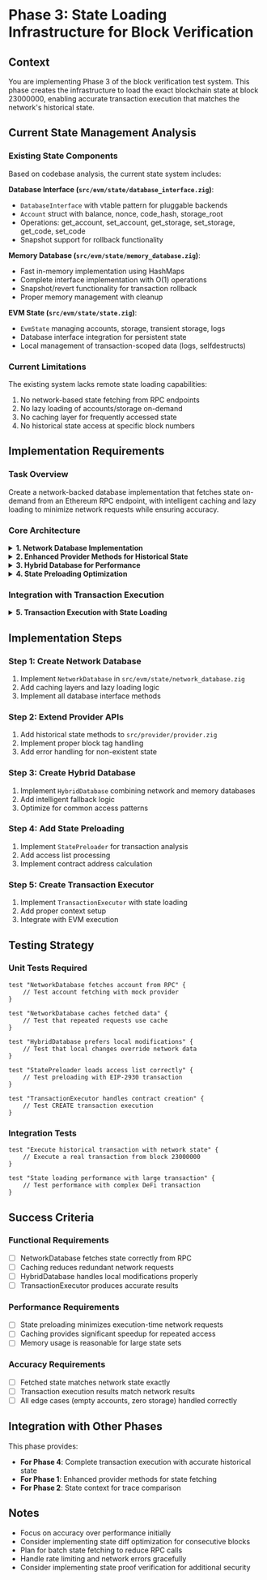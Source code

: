 # Phase 3: State Loading Infrastructure for Block Verification

## Context
You are implementing Phase 3 of the block verification test system. This phase creates the infrastructure to load the exact blockchain state at block 23000000, enabling accurate transaction execution that matches the network's historical state.

## Current State Management Analysis

### Existing State Components
Based on codebase analysis, the current state system includes:

**Database Interface (`src/evm/state/database_interface.zig`)**:
- `DatabaseInterface` with vtable pattern for pluggable backends
- `Account` struct with balance, nonce, code_hash, storage_root
- Operations: get_account, set_account, get_storage, set_storage, get_code, set_code
- Snapshot support for rollback functionality

**Memory Database (`src/evm/state/memory_database.zig`)**:
- Fast in-memory implementation using HashMaps
- Complete interface implementation with O(1) operations
- Snapshot/revert functionality for transaction rollback
- Proper memory management with cleanup

**EVM State (`src/evm/state/state.zig`)**:
- `EvmState` managing accounts, storage, transient storage, logs
- Database interface integration for persistent state
- Local management of transaction-scoped data (logs, selfdestructs)

### Current Limitations
The existing system lacks remote state loading capabilities:
1. No network-based state fetching from RPC endpoints
2. No lazy loading of accounts/storage on-demand
3. No caching layer for frequently accessed state
4. No historical state access at specific block numbers

## Implementation Requirements

### Task Overview
Create a network-backed database implementation that fetches state on-demand from an Ethereum RPC endpoint, with intelligent caching and lazy loading to minimize network requests while ensuring accuracy.

### Core Architecture

<details>
<summary><strong>1. Network Database Implementation</strong></summary>

**File: `src/evm/state/network_database.zig`**
```zig
const std = @import("std");
const primitives = @import("primitives");
const Address = primitives.Address.Address;
const Hash = primitives.Hash;
const StorageKey = primitives.StorageKey;
const DatabaseInterface = @import("database_interface.zig").DatabaseInterface;
const DatabaseError = @import("database_interface.zig").DatabaseError;
const Account = @import("database_interface.zig").Account;
const Provider = @import("provider").Provider;

/// Network-backed database that fetches state from Ethereum RPC
pub const NetworkDatabase = struct {
    allocator: std.mem.Allocator,
    provider: *Provider,
    block_number: u64,
    
    // Caching layers
    account_cache: std.HashMap(Address, ?Account, AddressContext, 80),
    storage_cache: std.HashMap(StorageKey, u256, StorageKeyContext, 80),
    code_cache: std.HashMap(Hash, []u8, HashContext, 80),
    
    // Track what we've fetched to avoid redundant requests
    fetched_accounts: std.HashMap(Address, void, AddressContext, 80),
    fetched_storage: std.HashMap(StorageKey, void, StorageKeyContext, 80),
    
    pub fn init(allocator: std.mem.Allocator, provider: *Provider, block_number: u64) NetworkDatabase {
        return NetworkDatabase{
            .allocator = allocator,
            .provider = provider,
            .block_number = block_number,
            .account_cache = std.HashMap(Address, ?Account, AddressContext, 80).init(allocator),
            .storage_cache = std.HashMap(StorageKey, u256, StorageKeyContext, 80).init(allocator),
            .code_cache = std.HashMap(Hash, []u8, HashContext, 80).init(allocator),
            .fetched_accounts = std.HashMap(Address, void, AddressContext, 80).init(allocator),
            .fetched_storage = std.HashMap(StorageKey, void, StorageKeyContext, 80).init(allocator),
        };
    }
    
    pub fn deinit(self: *NetworkDatabase) void {
        // Free cached code
        var code_iter = self.code_cache.iterator();
        while (code_iter.next()) |entry| {
            self.allocator.free(entry.value_ptr.*);
        }
        
        self.account_cache.deinit();
        self.storage_cache.deinit();
        self.code_cache.deinit();
        self.fetched_accounts.deinit();
        self.fetched_storage.deinit();
    }
    
    pub fn to_database_interface(self: *NetworkDatabase) DatabaseInterface {
        return DatabaseInterface{
            .ptr = self,
            .vtable = &.{
                .get_account = getAccount,
                .set_account = setAccount,
                .get_storage = getStorage,
                .set_storage = setStorage,
                .get_code = getCode,
                .set_code = setCode,
                .create_snapshot = createSnapshot,
                .revert_to_snapshot = revertToSnapshot,
                .commit_snapshot = commitSnapshot,
            },
        };
    }
    
    // Implementation of database interface methods
    fn getAccount(ptr: *anyopaque, address: Address) DatabaseError!Account {
        const self: *NetworkDatabase = @ptrCast(@alignCast(ptr));
        
        // Check cache first
        if (self.account_cache.get(address)) |cached_account| {
            return cached_account orelse return DatabaseError.AccountNotFound;
        }
        
        // Fetch from network if not cached
        const account = self.fetchAccountFromNetwork(address) catch |err| switch (err) {
            error.AccountNotFound => {
                // Cache the fact that account doesn't exist
                try self.account_cache.put(address, null);
                try self.fetched_accounts.put(address, {});
                return DatabaseError.AccountNotFound;
            },
            else => return DatabaseError.NetworkError,
        };
        
        // Cache the result
        try self.account_cache.put(address, account);
        try self.fetched_accounts.put(address, {});
        
        return account;
    }
    
    fn setAccount(ptr: *anyopaque, address: Address, account: Account) DatabaseError!void {
        const self: *NetworkDatabase = @ptrCast(@alignCast(ptr));
        
        // Update cache - this is a local modification
        try self.account_cache.put(address, account);
    }
    
    fn getStorage(ptr: *anyopaque, address: Address, slot: Hash) DatabaseError!u256 {
        const self: *NetworkDatabase = @ptrCast(@alignCast(ptr));
        
        const storage_key = StorageKey{ .address = address, .slot = slot };
        
        // Check cache first
        if (self.storage_cache.get(storage_key)) |cached_value| {
            return cached_value;
        }
        
        // Fetch from network
        const value = self.fetchStorageFromNetwork(address, slot) catch |err| switch (err) {
            error.StorageNotFound => 0, // Empty storage slots return 0
            else => return DatabaseError.NetworkError,
        };
        
        // Cache the result
        try self.storage_cache.put(storage_key, value);
        try self.fetched_storage.put(storage_key, {});
        
        return value;
    }
    
    fn setStorage(ptr: *anyopaque, address: Address, slot: Hash, value: u256) DatabaseError!void {
        const self: *NetworkDatabase = @ptrCast(@alignCast(ptr));
        
        const storage_key = StorageKey{ .address = address, .slot = slot };
        
        // Update cache - this is a local modification
        try self.storage_cache.put(storage_key, value);
    }
    
    fn getCode(ptr: *anyopaque, code_hash: Hash) DatabaseError![]const u8 {
        const self: *NetworkDatabase = @ptrCast(@alignCast(ptr));
        
        // Check cache first
        if (self.code_cache.get(code_hash)) |cached_code| {
            return cached_code;
        }
        
        // For network database, we need to fetch code by address, not hash
        // This requires maintaining a reverse mapping or fetching differently
        return DatabaseError.CodeNotFound;
    }
    
    fn setCode(ptr: *anyopaque, code_hash: Hash, code: []const u8) DatabaseError!void {
        const self: *NetworkDatabase = @ptrCast(@alignCast(ptr));
        
        // Cache the code
        const code_copy = try self.allocator.dupe(u8, code);
        try self.code_cache.put(code_hash, code_copy);
    }
    
    // Network fetching methods
    fn fetchAccountFromNetwork(self: *NetworkDatabase, address: Address) !Account {
        const block_tag = try std.fmt.allocPrint(self.allocator, "0x{x}", .{self.block_number});
        defer self.allocator.free(block_tag);
        
        // Fetch balance
        const balance = self.provider.getBalanceAtBlock(address, block_tag) catch |err| switch (err) {
            error.AccountNotFound => return error.AccountNotFound,
            else => return error.NetworkError,
        };
        
        // Fetch nonce
        const nonce = self.provider.getTransactionCountAtBlock(address, block_tag) catch |err| switch (err) {
            error.AccountNotFound => return error.AccountNotFound,
            else => return error.NetworkError,
        };
        
        // Fetch code
        const code = self.provider.getCodeAtBlock(address, block_tag) catch |err| switch (err) {
            error.AccountNotFound => &[_]u8{},
            else => return error.NetworkError,
        };
        
        // Calculate code hash
        var code_hash: [32]u8 = undefined;
        if (code.len == 0) {
            code_hash = [_]u8{0} ** 32;
        } else {
            const hash_result = std.crypto.hash.sha3.Keccak256.hash(code, &code_hash);
            _ = hash_result;
        }
        
        // Storage root is not available via RPC, use zero hash
        const storage_root = [_]u8{0} ** 32;
        
        return Account{
            .balance = balance,
            .nonce = nonce,
            .code_hash = code_hash,
            .storage_root = storage_root,
        };
    }
    
    fn fetchStorageFromNetwork(self: *NetworkDatabase, address: Address, slot: Hash) !u256 {
        const block_tag = try std.fmt.allocPrint(self.allocator, "0x{x}", .{self.block_number});
        defer self.allocator.free(block_tag);
        
        return self.provider.getStorageAtBlock(address, slot, block_tag) catch |err| switch (err) {
            error.StorageNotFound => 0,
            else => return error.NetworkError,
        };
    }
};
```
</details>

<details>
<summary><strong>2. Enhanced Provider Methods for Historical State</strong></summary>

**Extensions to `src/provider/provider.zig`**:
```zig
/// Get account balance at specific block
pub fn getBalanceAtBlock(self: *Provider, address: Address, block_tag: []const u8) !u256 {
    var params = std.json.Array.init(self.allocator);
    defer params.deinit();
    
    const addr_hex = try std.fmt.allocPrint(self.allocator, "0x{s}", .{std.fmt.fmtSliceHexLower(&address.bytes)});
    defer self.allocator.free(addr_hex);
    
    try params.append(std.json.Value{ .string = addr_hex });
    try params.append(std.json.Value{ .string = block_tag });
    
    const result = try self.request("eth_getBalance", std.json.Value{ .array = params });
    defer self.allocator.free(result);
    
    return try parseHexU256(result);
}

/// Get transaction count (nonce) at specific block
pub fn getTransactionCountAtBlock(self: *Provider, address: Address, block_tag: []const u8) !u64 {
    var params = std.json.Array.init(self.allocator);
    defer params.deinit();
    
    const addr_hex = try std.fmt.allocPrint(self.allocator, "0x{s}", .{std.fmt.fmtSliceHexLower(&address.bytes)});
    defer self.allocator.free(addr_hex);
    
    try params.append(std.json.Value{ .string = addr_hex });
    try params.append(std.json.Value{ .string = block_tag });
    
    const result = try self.request("eth_getTransactionCount", std.json.Value{ .array = params });
    defer self.allocator.free(result);
    
    return try parseHexU64(result);
}

/// Get contract code at specific block
pub fn getCodeAtBlock(self: *Provider, address: Address, block_tag: []const u8) ![]u8 {
    var params = std.json.Array.init(self.allocator);
    defer params.deinit();
    
    const addr_hex = try std.fmt.allocPrint(self.allocator, "0x{s}", .{std.fmt.fmtSliceHexLower(&address.bytes)});
    defer self.allocator.free(addr_hex);
    
    try params.append(std.json.Value{ .string = addr_hex });
    try params.append(std.json.Value{ .string = block_tag });
    
    const result = try self.request("eth_getCode", std.json.Value{ .array = params });
    defer self.allocator.free(result);
    
    return try parseHexBytes(self.allocator, result);
}

/// Get storage value at specific block
pub fn getStorageAtBlock(self: *Provider, address: Address, slot: Hash, block_tag: []const u8) !u256 {
    var params = std.json.Array.init(self.allocator);
    defer params.deinit();
    
    const addr_hex = try std.fmt.allocPrint(self.allocator, "0x{s}", .{std.fmt.fmtSliceHexLower(&address.bytes)});
    defer self.allocator.free(addr_hex);
    
    const slot_hex = try std.fmt.allocPrint(self.allocator, "0x{s}", .{std.fmt.fmtSliceHexLower(&slot.bytes)});
    defer self.allocator.free(slot_hex);
    
    try params.append(std.json.Value{ .string = addr_hex });
    try params.append(std.json.Value{ .string = slot_hex });
    try params.append(std.json.Value{ .string = block_tag });
    
    const result = try self.request("eth_getStorageAt", std.json.Value{ .array = params });
    defer self.allocator.free(result);
    
    return try parseHexU256(result);
}
```
</details>

<details>
<summary><strong>3. Hybrid Database for Performance</strong></summary>

**File: `src/evm/state/hybrid_database.zig`**
```zig
/// Hybrid database combining network fetching with local caching
pub const HybridDatabase = struct {
    allocator: std.mem.Allocator,
    network_db: NetworkDatabase,
    memory_db: MemoryDatabase,
    
    pub fn init(allocator: std.mem.Allocator, provider: *Provider, block_number: u64) HybridDatabase {
        return HybridDatabase{
            .allocator = allocator,
            .network_db = NetworkDatabase.init(allocator, provider, block_number),
            .memory_db = MemoryDatabase.init(allocator),
        };
    }
    
    pub fn deinit(self: *HybridDatabase) void {
        self.network_db.deinit();
        self.memory_db.deinit();
    }
    
    pub fn to_database_interface(self: *HybridDatabase) DatabaseInterface {
        return DatabaseInterface{
            .ptr = self,
            .vtable = &.{
                .get_account = getAccount,
                .set_account = setAccount,
                .get_storage = getStorage,
                .set_storage = setStorage,
                .get_code = getCode,
                .set_code = setCode,
                .create_snapshot = createSnapshot,
                .revert_to_snapshot = revertToSnapshot,
                .commit_snapshot = commitSnapshot,
            },
        };
    }
    
    fn getAccount(ptr: *anyopaque, address: Address) DatabaseError!Account {
        const self: *HybridDatabase = @ptrCast(@alignCast(ptr));
        
        // Try memory database first (for local modifications)
        if (self.memory_db.vtable.get_account(self.memory_db.ptr, address)) |account| {
            return account;
        } else |err| switch (err) {
            DatabaseError.AccountNotFound => {
                // Fall back to network database
                const account = try self.network_db.vtable.get_account(self.network_db.ptr, address);
                
                // Cache in memory database for future access
                try self.memory_db.vtable.set_account(self.memory_db.ptr, address, account);
                
                return account;
            },
            else => return err,
        }
    }
    
    fn setAccount(ptr: *anyopaque, address: Address, account: Account) DatabaseError!void {
        const self: *HybridDatabase = @ptrCast(@alignCast(ptr));
        
        // Always set in memory database (local modifications)
        return self.memory_db.vtable.set_account(self.memory_db.ptr, address, account);
    }
    
    // Similar pattern for storage and code operations...
};
```
</details>

<details>
<summary><strong>4. State Preloading Optimization</strong></summary>

**File: `src/evm/state/state_preloader.zig`**
```zig
/// Preloads state for a transaction to minimize network requests during execution
pub const StatePreloader = struct {
    allocator: std.mem.Allocator,
    provider: *Provider,
    block_number: u64,
    
    pub fn init(allocator: std.mem.Allocator, provider: *Provider, block_number: u64) StatePreloader {
        return StatePreloader{
            .allocator = allocator,
            .provider = provider,
            .block_number = block_number,
        };
    }
    
    /// Preload state for a transaction by analyzing its access patterns
    pub fn preloadForTransaction(self: *StatePreloader, tx: Transaction, database: *HybridDatabase) !void {
        // Preload sender account
        try self.preloadAccount(tx.from, database);
        
        // Preload recipient account if present
        if (tx.to) |to_address| {
            try self.preloadAccount(to_address, database);
        }
        
        // Preload access list if present (EIP-2930/1559 transactions)
        if (tx.access_list) |access_list| {
            for (access_list) |access_item| {
                try self.preloadAccount(access_item.address, database);
                
                for (access_item.storage_keys) |storage_key| {
                    _ = try database.getStorage(access_item.address, storage_key);
                }
            }
        }
        
        // For contract creation, preload code deployment address
        if (tx.to == null) {
            const contract_address = calculateContractAddress(tx.from, tx.nonce);
            try self.preloadAccount(contract_address, database);
        }
    }
    
    fn preloadAccount(self: *StatePreloader, address: Address, database: *HybridDatabase) !void {
        // This will trigger network fetch and caching
        _ = try database.getAccount(address);
        
        // Preload code if it's a contract
        const account = try database.getAccount(address);
        if (!std.mem.eql(u8, &account.code_hash, &[_]u8{0} ** 32)) {
            _ = try database.getCode(account.code_hash);
        }
    }
    
    fn calculateContractAddress(sender: Address, nonce: u64) Address {
        // Implement CREATE address calculation
        // address = keccak256(rlp([sender, nonce]))[12:]
        // This is a simplified version
        return Address.ZERO;
    }
};
```
</details>

### Integration with Transaction Execution

<details>
<summary><strong>5. Transaction Execution with State Loading</strong></summary>

**File: `src/evm/transaction_executor.zig`**
```zig
/// Execute a transaction with proper state loading
pub const TransactionExecutor = struct {
    allocator: std.mem.Allocator,
    provider: *Provider,
    
    pub fn init(allocator: std.mem.Allocator, provider: *Provider) TransactionExecutor {
        return TransactionExecutor{
            .allocator = allocator,
            .provider = provider,
        };
    }
    
    /// Execute a transaction at a specific block with proper state loading
    pub fn executeTransaction(
        self: *TransactionExecutor,
        tx: Transaction,
        block_number: u64,
        block_context: BlockContext,
    ) !TransactionResult {
        // Create hybrid database for this execution
        var hybrid_db = HybridDatabase.init(self.allocator, self.provider, block_number);
        defer hybrid_db.deinit();
        
        // Preload state for the transaction
        var preloader = StatePreloader.init(self.allocator, self.provider, block_number);
        try preloader.preloadForTransaction(tx, &hybrid_db);
        
        // Create EVM instance
        const db_interface = hybrid_db.to_database_interface();
        var evm = try Evm.init(self.allocator, db_interface);
        defer evm.deinit();
        
        // Set up execution context
        evm.context = Context{
            .block_number = block_number,
            .timestamp = block_context.timestamp,
            .gas_limit = block_context.gas_limit,
            .base_fee = block_context.base_fee,
            .coinbase = block_context.coinbase,
            .difficulty = block_context.difficulty,
        };
        
        // Execute the transaction
        return try self.executeTransactionInternal(&evm, tx);
    }
    
    fn executeTransactionInternal(self: *TransactionExecutor, evm: *Evm, tx: Transaction) !TransactionResult {
        // Create contract for execution
        var contract = try self.createContractFromTransaction(evm, tx);
        defer contract.deinit(self.allocator, null);
        
        // Execute with EVM
        const result = try evm.interpret(&contract, tx.data);
        
        return TransactionResult{
            .success = result.status == .Success,
            .gas_used = result.gas_used,
            .return_data = if (result.output) |output| 
                try self.allocator.dupe(u8, output) 
            else 
                try self.allocator.alloc(u8, 0),
            .logs = try self.collectLogs(evm),
        };
    }
    
    fn createContractFromTransaction(self: *TransactionExecutor, evm: *Evm, tx: Transaction) !Contract {
        // Implementation depends on transaction type and whether it's a call or create
        if (tx.to) |to_address| {
            // Contract call
            const code = try evm.state.get_code_by_address(to_address);
            return Contract.init_at_address(
                tx.from,
                to_address,
                tx.value,
                tx.gas_limit,
                code,
                tx.data,
                false, // not static
            );
        } else {
            // Contract creation
            return Contract.init_at_address(
                tx.from,
                calculateContractAddress(tx.from, tx.nonce),
                tx.value,
                tx.gas_limit,
                tx.data, // data is the contract code for creation
                &[_]u8{}, // no input data
                false,
            );
        }
    }
    
    fn collectLogs(self: *TransactionExecutor, evm: *Evm) ![]EventLog {
        // Collect logs from EVM state
        const logs = evm.state.logs.items;
        var result = try self.allocator.alloc(EventLog, logs.len);
        
        for (logs, 0..) |log, i| {
            result[i] = EventLog{
                .address = log.address,
                .topics = try self.allocator.dupe(Hash, log.topics),
                .data = try self.allocator.dupe(u8, log.data),
                .block_number = null, // Will be set by caller
                .transaction_hash = null, // Will be set by caller
                .transaction_index = null, // Will be set by caller
                .log_index = null, // Will be set by caller
                .removed = false,
            };
        }
        
        return result;
    }
};

pub const TransactionResult = struct {
    success: bool,
    gas_used: u64,
    return_data: []u8,
    logs: []EventLog,
    
    pub fn deinit(self: *const TransactionResult, allocator: std.mem.Allocator) void {
        allocator.free(self.return_data);
        for (self.logs) |log| {
            log.deinit(allocator);
        }
        allocator.free(self.logs);
    }
};

pub const BlockContext = struct {
    timestamp: u64,
    gas_limit: u64,
    base_fee: ?u256,
    coinbase: Address,
    difficulty: u256,
};
```
</details>

## Implementation Steps

### Step 1: Create Network Database
1. Implement `NetworkDatabase` in `src/evm/state/network_database.zig`
2. Add caching layers and lazy loading logic
3. Implement all database interface methods

### Step 2: Extend Provider APIs
1. Add historical state methods to `src/provider/provider.zig`
2. Implement proper block tag handling
3. Add error handling for non-existent state

### Step 3: Create Hybrid Database
1. Implement `HybridDatabase` combining network and memory databases
2. Add intelligent fallback logic
3. Optimize for common access patterns

### Step 4: Add State Preloading
1. Implement `StatePreloader` for transaction analysis
2. Add access list processing
3. Implement contract address calculation

### Step 5: Create Transaction Executor
1. Implement `TransactionExecutor` with state loading
2. Add proper context setup
3. Integrate with EVM execution

## Testing Strategy

### Unit Tests Required
```zig
test "NetworkDatabase fetches account from RPC" {
    // Test account fetching with mock provider
}

test "NetworkDatabase caches fetched data" {
    // Test that repeated requests use cache
}

test "HybridDatabase prefers local modifications" {
    // Test that local changes override network data
}

test "StatePreloader loads access list correctly" {
    // Test preloading with EIP-2930 transaction
}

test "TransactionExecutor handles contract creation" {
    // Test CREATE transaction execution
}
```

### Integration Tests
```zig
test "Execute historical transaction with network state" {
    // Execute a real transaction from block 23000000
}

test "State loading performance with large transaction" {
    // Test performance with complex DeFi transaction
}
```

## Success Criteria

### Functional Requirements
- [ ] NetworkDatabase fetches state correctly from RPC
- [ ] Caching reduces redundant network requests
- [ ] HybridDatabase handles local modifications properly
- [ ] TransactionExecutor produces accurate results

### Performance Requirements
- [ ] State preloading minimizes execution-time network requests
- [ ] Caching provides significant speedup for repeated access
- [ ] Memory usage is reasonable for large state sets

### Accuracy Requirements
- [ ] Fetched state matches network state exactly
- [ ] Transaction execution results match network results
- [ ] All edge cases (empty accounts, zero storage) handled correctly

## Integration with Other Phases
This phase provides:
- **For Phase 4**: Complete transaction execution with accurate historical state
- **For Phase 1**: Enhanced provider methods for state fetching
- **For Phase 2**: State context for trace comparison

## Notes
- Focus on accuracy over performance initially
- Consider implementing state diff optimization for consecutive blocks
- Plan for batch state fetching to reduce RPC calls
- Handle rate limiting and network errors gracefully
- Consider implementing state proof verification for additional security